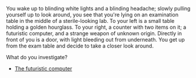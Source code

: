 You wake up to blinding white lights and a blinding headache; slowly pulling yourself up to look around, you see that you're lying on an examination table in the middle of a sterile-looking lab. To your left is a small table holding a golden hourglass. To your right, a counter with two items on it; a futuristic computer, and a strange weapon of unknown origin. Directly in front of you is a door, with light bleeding out from underneath. You get up from the exam table and decide to take a closer look around.

What do you investigate?

- [The futuristic computer](computer.md)